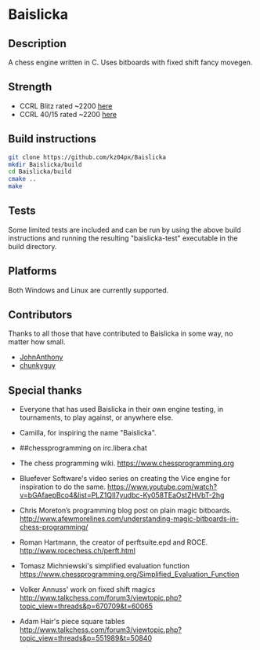 # Baislicka

## Description
A chess engine written in C. Uses bitboards with fixed shift fancy movegen.

## Strength
- CCRL Blitz rated ~2200 [here](https://www.computerchess.org.uk/ccrl/404/)
- CCRL 40/15 rated ~2200 [here](https://www.computerchess.org.uk/ccrl/4040/)

## Build instructions
``` bash
git clone https://github.com/kz04px/Baislicka
mkdir Baislicka/build
cd Baislicka/build
cmake ..
make
```

## Tests
Some limited tests are included and can be run by using the above build instructions and running the resulting "baislicka-test" executable in the build directory.

## Platforms
Both Windows and Linux are currently supported.

## Contributors
Thanks to all those that have contributed to Baislicka in some way, no matter how small.
- [JohnAnthony](https://github.com/JohnAnthony)
- [chunkyguy](https://github.com/chunkyguy)

## Special thanks
- Everyone that has used Baislicka in their own engine testing, in tournaments, to play against, or anywhere else.

- Camilla, for inspiring the name "Baislicka".

- ##chessprogramming on irc.libera.chat

- The chess programming wiki.
https://www.chessprogramming.org

- Bluefever Software's video series on creating the Vice engine for inspiration to do the same.
https://www.youtube.com/watch?v=bGAfaepBco4&list=PLZ1QII7yudbc-Ky058TEaOstZHVbT-2hg

- Chris Moreton’s programming blog post on plain magic bitboards.
http://www.afewmorelines.com/understanding-magic-bitboards-in-chess-programming/

- Roman Hartmann, the creator of perftsuite.epd and ROCE.
http://www.rocechess.ch/perft.html

- Tomasz Michniewski's simplified evaluation function
https://www.chessprogramming.org/Simplified_Evaluation_Function

- Volker Annuss' work on fixed shift magics
http://www.talkchess.com/forum3/viewtopic.php?topic_view=threads&p=670709&t=60065

- Adam Hair's piece square tables
http://www.talkchess.com/forum3/viewtopic.php?topic_view=threads&p=551989&t=50840
